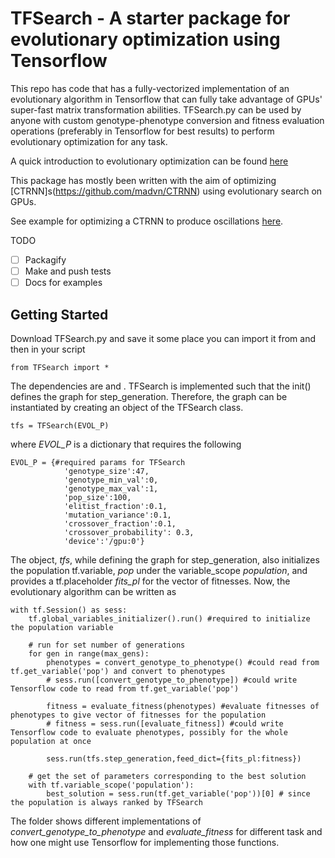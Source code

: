 # TFSearch - A starter package for evolutionary optimization using Tensorflow

This repo has code that has a fully-vectorized implementation of an evolutionary algorithm in Tensorflow that can fully take advantage of GPUs' super-fast matrix transformation abilities. TFSearch.py can be used by anyone with custom genotype-phenotype conversion and fitness evaluation operations (preferably in Tensorflow for best results) to perform evolutionary optimization for any task.

A quick introduction to evolutionary optimization can be found [here](https://github.com/madvn/TFSearch/blob/master/evol_intro.md)

This package has mostly been written with the aim of optimizing [CTRNN]s(https://github.com/madvn/CTRNN) using evolutionary search on GPUs.

See example for optimizing a CTRNN to produce oscillations [here](https://github.com/madvn/TFSearch/tree/master/examples/CTRNN_oscillator).

TODO
- [ ] Packagify
- [ ] Make and push tests
- [ ] Docs for examples

## Getting Started
Download TFSearch.py and save it some place you can import it from and then in your script
```
from TFSearch import *
```
The dependencies are <link to numpy> and <link to Tensorflow>. TFSearch is implemented such that the init() defines the graph for step_generation. Therefore, the graph can be instantiated by creating an object of the TFSearch class.
```
tfs = TFSearch(EVOL_P)
```
where *EVOL_P* is a dictionary that requires the following
```
EVOL_P = {#required params for TFSearch
            'genotype_size':47,
            'genotype_min_val':0,
            'genotype_max_val':1,
            'pop_size':100,
            'elitist_fraction':0.1,
            'mutation_variance':0.1,
            'crossover_fraction':0.1,
            'crossover_probability': 0.3,
            'device':'/gpu:0'}
```
The object, *tfs*, while defining the graph for step_generation, also initializes the population tf.variable, *pop* under the variable_scope *population*, and provides a tf.placeholder *fits_pl* for the vector of fitnesses. Now, the evolutionary algorithm can be written as
```
with tf.Session() as sess:
    tf.global_variables_initializer().run() #required to initialize the population variable

    # run for set number of generations
    for gen in range(max_gens):
        phenotypes = convert_genotype_to_phenotype() #could read from tf.get_variable('pop') and convert to phenotypes
        # sess.run([convert_genotype_to_phenotype]) #could write Tensorflow code to read from tf.get_variable('pop')

        fitness = evaluate_fitness(phenotypes) #evaluate fitnesses of phenotypes to give vector of fitnesses for the population
        # fitness = sess.run([evaluate_fitness]) #could write Tensorflow code to evaluate phenotypes, possibly for the whole population at once

        sess.run(tfs.step_generation,feed_dict={fits_pl:fitness})

    # get the set of parameters corresponding to the best solution
    with tf.variable_scope('population'):
        best_solution = sess.run(tf.get_variable('pop'))[0] # since the population is always ranked by TFSearch
```
The <link to examples> folder shows different implementations of *convert_genotype_to_phenotype* and *evaluate_fitness* for different task and how one might use Tensorflow for implementing those functions.
